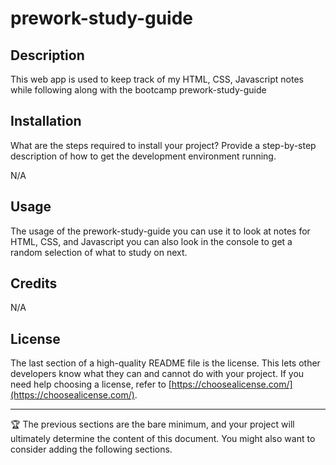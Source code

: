 # prework-study-guide

## Description

This web app is used to keep track of my HTML, CSS, Javascript notes while following along with the bootcamp prework-study-guide

## Installation

What are the steps required to install your project? Provide a step-by-step description of how to get the development environment running.

N/A

## Usage

The usage of the prework-study-guide you can use it to look at notes for HTML, CSS, and Javascript you can also look in the console to get a random selection of what to study on next.

## Credits

N/A

## License

The last section of a high-quality README file is the license. This lets other developers know what they can and cannot do with your project. If you need help choosing a license, refer to [https://choosealicense.com/](https://choosealicense.com/).

---

🏆 The previous sections are the bare minimum, and your project will ultimately determine the content of this document. You might also want to consider adding the following sections.
